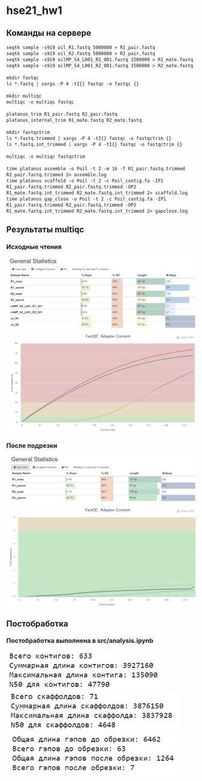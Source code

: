 # hse21_hw1

## Команды на сервере

```
seqtk sample -s919 oil_R1.fastq 5000000 > R1_pair.fastq
seqtk sample -s919 oil_R2.fastq 5000000 > R2_pair.fastq
seqtk sample -s919 oilMP_S4_L001_R1_001.fastq 1500000 > R1_mate.fastq
seqtk sample -s919 oilMP_S4_L001_R2_001.fastq 1500000 > R2_mate.fastq

mkdir fastqc
ls *.fastq | xargs -P 4 -tI{} fastqc -o fastqc {}

mkdir multiqc
multiqc -o multiqc fastqc

platanus_trim R1_pair.fastq R2_pair.fastq 
platanus_internal_trim R1_mate.fastq R2_mate.fastq 

mkdir fastqctrim
ls *.fastq.trimmed | xargs -P 4 -tI{} fastqc -o fastqctrim {}
ls *.fastq.int_trimmed | xargs -P 4 -tI{} fastqc -o fastqctrim {}

multiqc -o multiqc fastqctrim

time platanus assemble -o Poil -t 2 -m 16 -f R1_pair.fastq.trimmed R2_pair.fastq.trimmed 2> assemble.log
time platanus scaffold -o Poil -t 2 -c Poil_contig.fa -IP1 R1_pair.fastq.trimmed R2_pair.fastq.trimmed -OP2 R1_mate.fastq.int_trimmed R2_mate.fastq.int_trimmed 2> scaffold.log
time platanus gap_close -o Poil -t 2 -c Poil_contig.fa -IP1 R1_pair.fastq.trimmed R2_pair.fastq.trimmed -OP2 R1_mate.fastq.int_trimmed R2_mate.fastq.int_trimmed 2> gapclose.log
```

## Результаты multiqc

### Исходные чтения
![](img/stats.png)
![](img/plot.png)
### После подрезки
![](img/stats1.png)
![](img/plot1.png)
## Постобработка
### Постобработка выполнена в src/analysis.ipynb
![](img/cont.png)
![](img/scaff.png)
![](img/gap.png)
